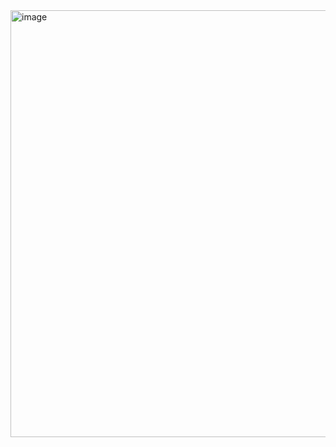 <img width="1918" height="683" alt="image" src="https://github.com/user-attachments/assets/ee02f30c-b092-4629-82fc-d633e2538f76" />
